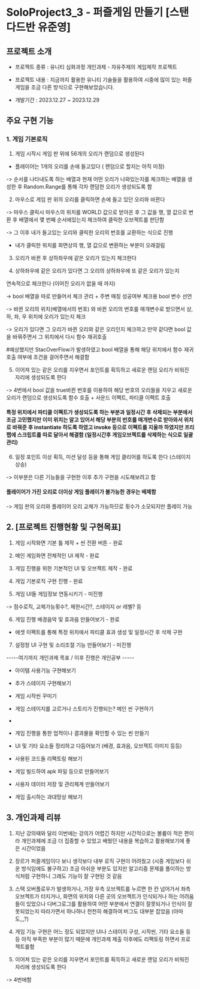 # SoloProject3_3 - 퍼즐게임 만들기 [스탠다드반 유준영]


## 프로젝트 소개

- 프로젝트 종류 : 유니티 심화과정 개인과제 - 자유주제의 게임제작 프로젝트
  
- 프로젝트 내용 : 지금까지 활용한 유니티 기술들을 활용하여 시중에 많이 있는 퍼즐게임을 조금 다른 방식으로 구현해보았습니다.
    
- 개발기간 : 2023.12.27 ~ 2023.12.29



## 주요 구현 기능


### 1. 게임 기본로직


1. 게임 시작시 게임 판 위에 56개의 오리가 랜덤으로 생성된다

+ 플레이어는 1개의 오리를 손에 들고있다 ( 랜덤으로 할지는 아직 미정)

-> 순서를 나타내도록 하는 배열과 현재 어떤 오리가 나와있는지를 체크하는 배열을 생성한 후 Random.Range를 통해 각자 랜덤한 오리가 생성되도록 함



2. 마우스로 게임 판 위의 오리를 클릭하면 손에 들고 있던 오리와 바뀐다

-> 마우스 클릭시 마우스의 위치를 WORLD 값으로 받아온 후 그 값을 행, 열 값으로 변환 후 배열에서 몇 번째 순서에있는지 체크하여 클릭한 오브젝트를 판단함

-> 그 이후 내가 들고있는 오리와 클릭한 오리의 번호를 교환하는 식으로 진행

- 내가 클릭한 위치를 화면상의 행, 열 값으로 변환하는 부분이 오래걸림



3. 오리가 바뀐 후 상하좌우에 같은 오리가 있는지 체크한다

4. 상하좌우에 같은 오리가 있다면 그 오리의 상하좌우에 또 같은 오리가 있는지

연속적으로 체크한다 (이어진 오리가 없을 때 까지)

-> bool 배열을 따로 만들어서 체크 관리 + 주변 매칭 성공여부 체크용 bool 변수 선언

-> 바뀐 오리의 위치(배열에서의 번호) 와 바뀐 오리의 번호를 매개변수로 받으면서 상, 하, 좌, 우 위치에 오리가 있는지 체크

-> 오리가 있다면 그 오리가 바뀐 오리와 같은 오리인지 체크하고 만약 같다면 bool 값을 바꿔주면서 그 위치에서 다시 함수 재귀호출

#예상했지만 StacOverFlow가 발생하였고 bool 배열을 통해 해당 위치에서 함수 재귀호출 여부에 조건을 걸어주면서 해결함


5. 이어져 있는 같은 오리를 지우면서 포인트를 획득하고 새로운 랜덤 오리가 비워진 자리에 생성되도록 한다

-> 4번에서 bool 값을 true바뀐 번호를 이용하여 해당 번호의 오리들을 지우고 새로운 오리가 랜덤으로 생성되도록 함수 호출 +  사운드 이펙트, 파티클 이펙트 호출

#### 특정 위치에서 파티클 이펙트가 생성되도록 하는 부분과 일정시간 후 삭제되는 부분에서 조금 고민했지만 이미 위치는 알고 있어서 해당 부분의 번호를 매개변수로 받아와서 위치로 바꿔준 후 instantiate 하도록 하였고 invoke 등으로 이펙트를 지울까 하였지만 프리펩에 스크립트를 따로 달아서 해결함 (일정시간후 게임오브젝트를 삭제하는 식으로 일괄관리)



6. 일정 포인트 이상 획득, 미션 달성 등을 통해 게임 클리어를 하도록 한다 (스테이지 상승)

-> 이부분은 다른 기능들을 구현한 이후 추가 구현을 시도해보려고 함



#### 플레이어가 가진 오리로 더이상 게임 플레이가 불가능한 경우는 배제함

-> 게임 판의 오리와 플레이어 오리 교체가 가능하므로 횟수가 소모되지만 플레이 가능



## 2. [프로젝트 진행현황 및 구현목표]

1. 게임 시작화면 기본 틀 제작 + 씬 전환 버튼 - 완료

2. 메인 게임화면 전체적인 UI 제작 - 완료

3. 게임 진행을 위한 기본적인 UI 및 오브젝트 제작 - 완료

4. 게임 기본로직 구현 진행 - 완료

5. 게임 UI들 게임정보 연동시키기 - 미진행

-> 점수로직, 교체가능횟수?, 제한시간?, 스테이지 or 레벨? 등

6. 게임 진행 배경음악 및 효과음 만들어보기 - 완료

+ 에셋 이펙트를 통해 특정 위치에서 파티클 효과 생성 및 일정시간 후 삭제 구현

7. 설정창 UI 구현 및 소리조절 기능 만들어보기 - 미진행



-----여기까지 개인과제 목표 / 이후 진행은 개인공부 -----



- 아이템 사용기능 구현해보기

- 추가 스테이지 구현해보기 

- 게임 시작씬 꾸미기

- 게임 스테이지를 고르거나 스토리가 진행되는? 메인 씬 구현하기
- 
- 게임 진행을 통한 업적이나 결과물을 확인할 수 있는 씬 만들기

- UI 및 기타 요소들 정리하고 다듬어보기 (배경, 효과음, 오브젝트 이미지 등등)

- 사용된 코드들 리팩토링 해보기

- 게임 빌드하여 apk 파일 등으로 만들어보기

- 사용자 데이터 저장 및 관리체계 만들어보기

- 게임 출시하는 과대망상 해보기



## 3. 개인과제 리뷰

1. 지난 강의때와 달리 이번에는 강의가 어렵긴 하지만 시간적으로는 볼륨이 적은 편이라 개인과제에 조금 더 집중할 수 있었고 배웠던 내용을 복습하고 활용해보기에 좋은 시간이었음
2. 장르가 퍼즐게임이다 보니 생각보다 내부 로직 구현이 어려웠고 (시중 게임보다 쉬운 방식임에도 불구하고) 조금 아쉬운 부분도 있지만 알고리즘 문제를 풀이하는 방식처럼 구현하니 그래도 기능이 잘 구현된 것 같음
3. 스택 오버플로우가 발생하거나, 가장 우측 오브젝트를 누르면 한 칸 넘어가서 좌측 오브젝트가 터지거나, 화면의 위치와 다른 곳의 오브젝트가 인식되거나 하는 어려움들이 있었으나 디버그로그를 활용하여 어떤 부분에서
   연결이 잘못되거나 인식이 잘못되었는지 따라가면서 하나하나 천천히 해결하여 버그도 대부분 잡았음 (아마도,,,?)
4. 게임 기능 구현은 어느 정도  되었지만 UI나 스테이지 구성, 시작씬, 기타 요소들 등등 아직 부족한 부분이 많기 때문에 개인과제 제출 이후에도 리팩토링 하면서 프로젝트를함






6. 이어져 있는 같은 오리를 지우면서 포인트를 획득하고 새로운 랜덤 오리가 비워진 자리에 생성되도록 한다

-> 4번에함 
